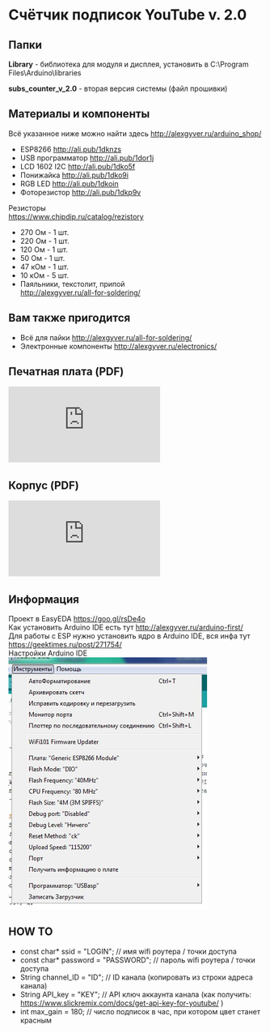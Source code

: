 # Счётчик подписок YouTube v. 2.0

## Папки

**Library** - библиотека для модуля и дисплея, установить в C:\Program Files\Arduino\libraries
  
**subs_counter_v_2.0** - вторая версия системы (файл прошивки)

##  Материалы и компоненты
Всё указанное ниже можно найти здесь
http://alexgyver.ru/arduino_shop/  
* ESP8266 http://ali.pub/1dknzs
* USB программатор http://ali.pub/1dor1j
* LCD 1602 I2C http://ali.pub/1dko5f
* Понижайка http://ali.pub/1dko9i
* RGB LED http://ali.pub/1dkoin
* Фоторезистор http://ali.pub/1dkp9v

Резисторы  
https://www.chipdip.ru/catalog/rezistory  
* 270 Ом - 1 шт.
* 220 Ом - 1 шт.
* 120 Ом - 1 шт.
* 50 Ом - 1 шт.
* 47 кОм - 1 шт.
* 10 кОм - 5 шт.
* Паяльники, текстолит, припой  
http://alexgyver.ru/all-for-soldering/

## Вам также пригодится 
* Всё для пайки http://alexgyver.ru/all-for-soldering/
* Электронные компоненты http://alexgyver.ru/electronics/

## Печатная плата (PDF)
![PCB](https://github.com/AlexGyver/YouTube_widget/blob/master/Scheme%2C%20drawings/pcb_last_print.pdf)

## Корпус (PDF)
![BODY](https://github.com/AlexGyver/YouTube_widget/blob/master/Scheme%2C%20drawings/Drawings.pdf)

## Информация
Проект в EasyEDA https://goo.gl/rsDe4o  
Как установить Arduino IDE есть тут http://alexgyver.ru/arduino-first/  
Для работы с ESP нужно установить ядро в Arduino IDE, вся инфа тут https://geektimes.ru/post/271754/  
Настройки Arduino IDE  
![SETTINGS](https://github.com/AlexGyver/YouTube_widget/blob/master/Scheme%2C%20drawings/settings.jpg)


## HOW TO
* const char* ssid = "LOGIN";           // имя wifi роутера / точки доступа  
* const char* password = "PASSWORD";    // пароль wifi роутера / точки доступа  
* String channel_ID = "ID";             // ID канала (копировать из строки адреса канала)  
* String API_key = "KEY";               // API ключ аккаунта канала (как получить: https://www.slickremix.com/docs/get-api-key-for-youtube/ )  
* int max_gain = 180;   // число подписок в час, при котором цвет станет красным  